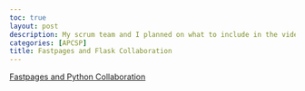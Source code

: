 ```yaml
---
toc: true
layout: post
description: My scrum team and I planned on what to include in the video.
categories: [APCSP]
title: Fastpages and Flask Collaboration
---
```

[Fastpages and Python Collaboration](https://docs.google.com/document/d/1avkIHNbIw9B5v5CJorXVSfoNCwZ0t2p_Jd1e0XT_pVc/edit)